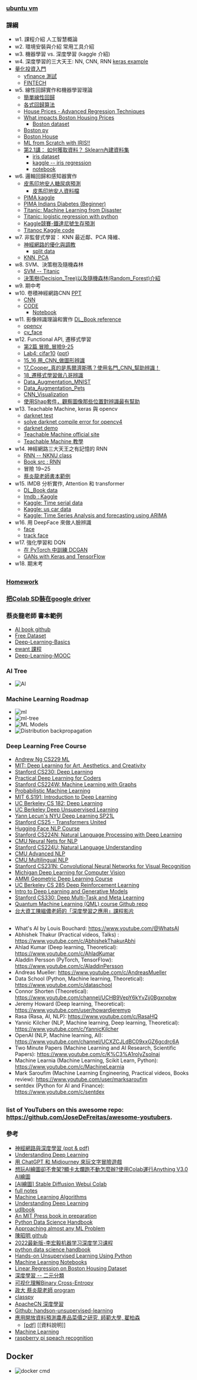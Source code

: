 ### [ubuntu vm](https://www.osboxes.org/ubuntu/)

### 課綱
* w1. 課程介紹 人工智慧概論
* w2. 環境安裝與介紹 常用工具介紹
* w3. 機器學習 vs. 深度學習 (kaggle 介紹)
* w4. 深度學習的三大天王: NN, CNN, RNN [keras example](https://github.com/keras-team/keras)
* [量化投資入門](https://github.com/jumbokh/khpy_quant_intro)
    * [yfinance 測試](https://github.com/jumbokh/csu1112-class/blob/main/class/yfinance_test.ipynb)
    * [FINTECH](https://github.com/jumbokh/csu1112-class/blob/main/class/README.md)
* w5. 線性回歸實作和機器學習理論
    * [簡單線性回歸](https://github.com/jumbokh/csu1112-class/blob/main/class/03_3_%E7%B0%A1%E5%96%AE%E7%B7%9A%E6%80%A7%E8%BF%B4%E6%AD%B8.ipynb)
    * [各式回歸算法](https://github.com/jumbokh/csu1112-class/blob/main/class/5_6%E5%B0%88%E9%A1%8C_%E7%B7%9A%E6%80%A7%E5%9B%9E%E6%AD%B8.ipynb)
    * [House Prices - Advanced Regression Techniques](https://www.kaggle.com/competitions/house-prices-advanced-regression-techniques/data)
    * [What impacts Boston Housing Prices](https://medium.com/li-ting-liao-tiffany/python-%E5%BF%AB%E9%80%9F%E8%B3%87%E6%96%99%E5%88%86%E6%9E%90-boston-housing%E6%B3%A2%E5%A3%AB%E9%A0%93%E6%88%BF%E5%83%B9-9c535fb7ceb7)
      * [Boston dataset](https://scikit-learn.org/1.0/modules/generated/sklearn.datasets.load_boston.html)
    * [Boston py](https://github.com/jumbokh/csu1112-class/blob/main/class/sklearn_boston.py)
    * [Boston House](https://github.com/jumbokh/csu1112-class/blob/main/class/boston_house.ipynb)
    * [ML from Scratch with IRIS!!](https://www.kaggle.com/code/ash316/ml-from-scratch-with-iris)
    * [第2.1講： 如何獲取資料？ Sklearn內建資料集](https://medium.com/jameslearningnote/%E8%B3%87%E6%96%99%E5%88%86%E6%9E%90-%E6%A9%9F%E5%99%A8%E5%AD%B8%E7%BF%92-%E7%AC%AC2-1%E8%AC%9B-%E5%A6%82%E4%BD%95%E7%8D%B2%E5%8F%96%E8%B3%87%E6%96%99-sklearn%E5%85%A7%E5%BB%BA%E8%B3%87%E6%96%99%E9%9B%86-baa8f027ed7b)
      * [iris dataset](https://www.kaggle.com/code/ash316/ml-from-scratch-with-iris/input)
      * [kaggle -- iris regression](https://www.kaggle.com/code/ash316/ml-from-scratch-with-iris)
      * [notebook](https://github.com/jumbokh/csu1112-class/blob/main/class/ml-from-scratch-with-iris.ipynb)
* w6. 邏輯回歸和感知器實作
    * [皮馬印地安人糖尿病預測](https://github.com/jumbokh/csu1112-class/blob/main/class/pima-indians-diabetes-beginner.ipynb)
      * [皮馬印地安人資料檔](https://github.com/jumbokh/csu1112-class/blob/main/class/diabetes.csv)
    * [PIMA kaggle](https://www.kaggle.com/code/pierpaolo28/pima-indians-diabetes-database)
    * [PIMA Indians Diabetes (Beginner)](https://www.kaggle.com/code/rishpande/pima-indians-diabetes-beginner)
    * [Titanic:  Machine Learning from Disaster](https://www.kaggle.com/c/titanic)
    * [Titanic: logistic regression with python](https://www.kaggle.com/code/mnassrib/titanic-logistic-regression-with-python)
    * [Kaggle競賽-鐵達尼號生存預測](https://medium.com/jameslearningnote/%E8%B3%87%E6%96%99%E5%88%86%E6%9E%90-%E6%A9%9F%E5%99%A8%E5%AD%B8%E7%BF%92-%E7%AC%AC4-1%E8%AC%9B-kaggle%E7%AB%B6%E8%B3%BD-%E9%90%B5%E9%81%94%E5%B0%BC%E8%99%9F%E7%94%9F%E5%AD%98%E9%A0%90%E6%B8%AC-%E5%89%8D16-%E6%8E%92%E5%90%8D-a8842fea7077)
    * [Titanoc Kaggle code](https://www.kaggle.com/code/startupsci/titanic-data-science-solutions)
* w7. 非監督式學習： KNN 最近鄰、PCA 降維、
    * [神經網路的優化與調教](https://github.com/jumbokh/csu1112-class/blob/main/ppt/%E5%85%A8%E8%8F%AF06492/CH6.pptx)
      * [split data](https://github.com/jumbokh/csu1112-class/blob/main/class/split82.ipynb)
    * [KNN, PCA](https://github.com/jumbokh/csu1112-class/blob/main/class/4_2_KNN%2C_PCA_and_SelectKBest.ipynb)
* w8. SVM、決策樹及隨機森林
    * [SVM -- Titanic](https://github.com/jumbokh/csu1112-class/blob/main/class/4_3_SVM_titanic.ipynb)
    * [決策樹(Decision_Tree)以及隨機森林(Random_Forest)介紹](https://github.com/jumbokh/csu1112-class/blob/main/class/%5B%E8%B3%87%E6%96%99%E5%88%86%E6%9E%90%26%E6%A9%9F%E5%99%A8%E5%AD%B8%E7%BF%92%5D_%E7%AC%AC3_5%E8%AC%9B_%E6%B1%BA%E7%AD%96%E6%A8%B9(Decision_Tree)%E4%BB%A5%E5%8F%8A%E9%9A%A8%E6%A9%9F%E6%A3%AE%E6%9E%97(Random_Forest)%E4%BB%8B%E7%B4%B9.ipynb)
* w9. 期中考
* w10. 卷積神經網路CNN [PPT](https://github.com/jumbokh/nknu-class/blob/main/docs/CH04_CNN.ppt)
    * [CNN](https://github.com/jumbokh/nknu-class/blob/main/CNN/README.md)
    * [CODE](https://github.com/jumbokh/csu1112-class/blob/main/class/deep_neural_network_keras_way.ipynb)
      * [Notebook](https://github.com/jumbokh/nknu-class/tree/main/notebook)
* w11. 影像辨識理論和實作 [DL_Book reference](https://github.com/mc6666/DL_Book/tree/main/src)
    * [opencv](https://github.com/jumbokh/nknu-class/blob/main/Opencv.md)
    * [cv_face](https://github.com/jumbokh/cv_face#readme)
* w12. Functional API, 遷移式學習 
    * [第2篇 冒險_冒險9-25](https://github.com/jumbokh/csu1112-class/tree/main/ppt/%E5%85%A8%E8%8F%AF06499/%E7%AC%AC2%E7%AF%87%20%E5%86%92%E9%9A%AA_%E5%86%92%E9%9A%AA9-25) 
    * [Lab4: cifar10](https://github.com/jumbokh/csu1112-class/blob/main/notebooks/MMSLAB-TF2-master/Lab4.ipynb) {[ppt](https://github.com/jumbokh/csu1112-class/blob/main/ppt/MP22004_PPT/CH04.ppt)}
    * [15_16 用_CNN_做圖形辨識](https://github.com/jumbokh/csu1112-class/blob/main/DL/code/%E5%86%92%E9%9A%AA15_16_%E7%94%A8_CNN_%E5%81%9A%E5%9C%96%E5%BD%A2%E8%BE%A8%E8%AD%98.ipynb)
    * [17_Cooper_真的是馬爾濟斯嗎？使用名門_CNN_幫助辨識！](https://github.com/jumbokh/csu1112-class/blob/main/DL/code/%E5%86%92%E9%9A%AA17_Cooper_%E7%9C%9F%E7%9A%84%E6%98%AF%E9%A6%AC%E7%88%BE%E6%BF%9F%E6%96%AF%E5%97%8E%EF%BC%9F%E4%BD%BF%E7%94%A8%E5%90%8D%E9%96%80_CNN_%E5%B9%AB%E5%8A%A9%E8%BE%A8%E8%AD%98%EF%BC%81.ipynb)
    * [18_遷移式學習做八哥辨識](https://github.com/jumbokh/csu1112-class/blob/main/DL/code/%E5%86%92%E9%9A%AA18_%E9%81%B7%E7%A7%BB%E5%BC%8F%E5%AD%B8%E7%BF%92%E5%81%9A%E5%85%AB%E5%93%A5%E8%BE%A8%E8%AD%98.ipynb)    
    * [Data_Augmentation_MNIST](https://github.com/jumbokh/csu1112-class/blob/main/class/CNN/06_05_Data_Augmentation_MNIST.ipynb)
    * [Data_Augmentation_Pets](https://github.com/jumbokh/csu1112-class/blob/main/class/CNN/06_06_Data_Augmentation_Pets.ipynb)
    * [CNN_Visualization](https://github.com/jumbokh/csu1112-class/blob/main/class/CNN/06_07_CNN_Visualization.ipynb)
    * [使用Shap套件，觀察圖像那些位置對辨識最有幫助](https://github.com/jumbokh/csu1112-class/blob/main/class/CNN/06_08_Shap_MNIST.ipynb)
* w13. Teachable Machine, keras 與 opencv
    * [darknet test](https://www.twblogs.net/a/5ef2e18526bc8c4a8eb3d756)
    * [solve darknet compile error for opencv4](https://www.linuxfixes.com/2022/01/solved-does-not-name-type-when-trying.html?m=0)
    * [darknet demo](https://github.com/PericlesPet/darknet-demo)
    * [Teachable Machine official site](https://teachablemachine.withgoogle.com/)
    * [Teachable Machine 教學](https://youyouyou.pixnet.net/blog/post/121047990-%E7%94%A8google-teachable-machine%E7%8E%A9%E7%8C%9C%E6%8B%B3%28%E4%B8%80%29)
* w14. 神經網路三大天王之有記憶的 RNN
    * [RNN -- NKNU class](https://github.com/jumbokh/nknu-class/tree/main/NLP)
    * [Book src : RNN](https://github.com/mc6666/MyNeuralNetwork)
    * 冒險 19~25
    * [蔡炎龍老師書本範例](https://nbviewer.org/github/yenlung/Python-AI-Book/tree/main/)
* w15. IMDB 分析實作, Attention 和 transformer
    * [DL_Book data](https://drive.google.com/file/d/1ysZGVFZT2v21lazVo5exxs1aHG89LQRq/view?usp=sharing)
    * [Imdb : Kaggle](https://www.kaggle.com/code/derrelldsouza/imdb-sentiment-analysis-eda-ml-lstm-bert)
    * [Kaggle: Time serial data](https://www.kaggle.com/code/amirrezaeian/time-series-data-analysis-using-lstm-tutorial)
    * [Kaggle: us car data](https://www.kaggle.com/code/tanersekmen/us-car-data-analysis-eda-visualization)
    * [Kaggle: Time Series Analysis and forecasting using ARIMA](https://www.kaggle.com/code/hsankesara/time-series-analysis-and-forecasting-using-arima)
* w16. 用 DeepFace 來做人臉辨識
    * [face](https://github.com/jumbokh/csu1112-class/tree/main/class/face)
    * [track face](https://github.com/ageitgey/face_recognition/blob/master/examples/ipynb_examples/track_faces_on_video_realtime.ipynb)
* w17. 強化學習和 DQN
    * [在 PyTorch 中訓練 DCGAN](https://pyimagesearch.com/2021/10/25/training-a-dcgan-in-pytorch/)
    * [GANs with Keras and TensorFlow](https://pyimagesearch.com/2020/11/16/gans-with-keras-and-tensorflow/)
* w18. 期末考
##
### [Homework](https://github.com/jumbokh/csu1112-class/blob/main/Homework.md)
### [把Colab SD裝在google driver](https://ivonblog.com/posts/stable-diffusion-webui-manuals/installation/deploy-to-google-colab/?fbclid=IwAR2qxZ1_twop985cZqqURVVefbtlH2jr315_U4qFQc4VBf92Z80wRrXTfMY)
### 蔡炎龍老師 書本範例
* [AI book github](https://nbviewer.org/github/yenlung/Python-AI-Book/tree/main/)
* [Free Dataset](https://github.com/jumbokh/csu1112-class/blob/main/index/FreeDataset.md)
* [Deep-Learning-Basics](https://github.com/yenlung/Deep-Learning-Basics)
* [ewant 課程](https://www.ewant.org/admin/tool/mooccourse/mnetcourseinfo.php?hostid=10&id=3636)
* [Deep-Learning-MOOC](https://github.com/yenlung/Deep-Learning-MOOC)
### AI Tree
* ![AI](https://github.com/jumbokh/csu1112-class/blob/main/images/AI-Tree.jpg)
### Machine Learning Roadmap
* ![ml](https://github.com/jumbokh/csu1112-class/blob/main/images/ML-Roadmap.jpg)
* ![ml-tree](https://github.com/jumbokh/csu1112-class/blob/main/images/ML-tree.jpg)
* ![ML Models](https://github.com/jumbokh/csu1112-class/blob/main/images/ML-Models.jpg)
* ![Distribution  backpropagation](https://github.com/jumbokh/csu1112-class/blob/main/images/Dbackpro.jpg)
### Deep Learning Free Course
* [Andrew Ng CS229 ML](https://www.youtube.com/playlist?list=PLoROMvodv4rMiGQp3WXShtMGgzqpfVfbU)
* [MIT: Deep Learning for Art, Aesthetics, and Creativity](https://www.youtube.com/playlist?list=PLCpMvp7ftsnIbNwRnQJbDNRqO6qiN3EyH)
* [Stanford CS230: Deep Learning](https://www.youtube.com/playlist?list=PLoROMvodv4rOABXSygHTsbvUz4G_YQhOb)
* [Practical Deep Learning for Coders](https://www.youtube.com/playlist?list=PLfYUBJiXbdtSvpQjSnJJ_PmDQB_VyT5iU)
* [Stanford CS224W: Machine Learning with Graphs](https://www.youtube.com/playlist?list=PLoROMvodv4rPLKxIpqhjhPgdQy7imNkDn)
* [Probabilistic Machine Learning](https://www.youtube.com/playlist?list=PL05umP7R6ij1tHaOFY96m5uX3J21a6yNd)
* [MIT 6.S191: Introduction to Deep Learning](https://www.youtube.com/playlist?list=PLtBw6njQRU-rwp5__7C0oIVt26ZgjG9NI)
* [UC Berkeley CS 182: Deep Learning](https://www.youtube.com/playlist?list=PL_iWQOsE6TfVmKkQHucjPAoRtIJYt8a5A)
* [UC Berkeley Deep Unsupervised Learning](https://www.youtube.com/playlist?list=PLwRJQ4m4UJjPiJP3691u-qWwPGVKzSlNP)
* [Yann Lecun's NYU Deep Learning SP21L](https://www.youtube.com/playlist?list=PLLHTzKZzVU9e6xUfG10TkTWApKSZCzuBI)
* [Stanford CS25 - Transformers United](https://www.youtube.com/playlist?list=PLoROMvodv4rNiJRchCzutFw5ItR_Z27CM)
* [Hugging Face NLP Course](https://www.youtube.com/playlist?list=PLo2EIpI_JMQvWfQndUesu0nPBAtZ9gP1o)
* [Stanford CS224N: Natural Language Processing with Deep Learning](https://www.youtube.com/playlist?list=PLoROMvodv4rOSH4v6133s9LFPRHjEmbmJ)
* [CMU Neural Nets for NLP](https://www.youtube.com/playlist?list=PL8PYTP1V4I8AkaHEJ7lOOrlex-pcxS-XV)
* [ Stanford CS224U: Natural Language Understanding](https://www.youtube.com/playlist?list=PLoROMvodv4rPt5D0zs3YhbWSZA8Q_DyiJ)
* [CMU Advanced NLP](https://www.youtube.com/playlist?list=PL8PYTP1V4I8D0UkqW2fEhgLrnlDW9QK7z)
* [CMU Multilingual NLP](https://www.youtube.com/playlist?list=PL8PYTP1V4I8BhCpzfdKKdd1OnTfLcyZr7)
* [Stanford CS231N: Convolutional Neural Networks for Visual Recognition](https://www.youtube.com/playlist?list=PL3FW7Lu3i5JvHM8ljYj-zLfQRF3EO8sYv)
* [Michigan Deep Learning for Computer Vision](https://www.youtube.com/playlist?list=PL5-TkQAfAZFbzxjBHtzdVCWE0Zbhomg7r)
* [AMMI Geometric Deep Learning Course](https://www.youtube.com/playlist?list=PLn2-dEmQeTfSLXW8yXP4q_Ii58wFdxb3C)
* [UC Berkeley CS 285 Deep Reinforcement Learning](https://www.youtube.com/playlist?list=PL_iWQOsE6TfURIIhCrlt-wj9ByIVpbfGc)
* [Intro to Deep Learning and Generative Models](https://www.youtube.com/playlist?list=PLTKMiZHVd_2KJtIXOW0zFhFfBaJJilH51)
* [Stanford CS330: Deep Multi-Task and Meta Learning](https://www.youtube.com/playlist?list=PLoROMvodv4rMC6zfYmnD7UG3LVvwaITY5)
* [Quantum Machine Learning (QML) course Github repo](https://github.com/theerfan/Q/tree/master/QML%20Course/qiskit_version?fbclid=IwAR2VmebOH3y_VxAKpOj6TUdVh5ryNpg1Ygf5kAjqNtOeBwzJsdvvzK3Orl0)
* [台大資工陳縕儂老師的「深度學習之應用」課程影片](https://www.youtube.com/playlist?list=PLOAQYZPRn2V5yumEV1Wa4JvRiDluf83vn)
##
* What's AI by Louis Bouchard: https://www.youtube.com/@WhatsAI
* Abhishek Thakur (Practical videos, Talks) : https://www.youtube.com/c/AbhishekThakurAbhi
* Ahlad Kumar (Deep learning, Theoretical): https://www.youtube.com/c/AhladKumar
* Aladdin Persson (PyTorch, TensorFlow): https://www.youtube.com/c/AladdinPersson
* Andreas Mueller: https://www.youtube.com/c/AndreasMueller
* Data School (Python, Machine learning, Theoretical): https://www.youtube.com/c/dataschool
* Connor Shorten (Theoretical): https://www.youtube.com/channel/UCHB9VepY6kYvZjj0Bgxnpbw
* Jeremy Howard (Deep learning, Theoretical): https://www.youtube.com/user/howardjeremyp
* Rasa (Rasa, AI, NLP): https://www.youtube.com/c/RasaHQ
* Yannic Kilcher (NLP, Machine learning, Deep learning, Theoretical): https://www.youtube.com/c/YannicKilcher
* OpenAI (NLP, Machine learning, AI): https://www.youtube.com/channel/UCXZCJLdBC09xxGZ6gcdrc6A
* Two Minute Papers (Machine Learning and AI Research, Scientific Papers): https://www.youtube.com/c/K%C3%A1rolyZsolnai
* Machine Learnia (Machine Learning, Scikit Learn, Python): https://www.youtube.com/c/MachineLearnia
* Mark Saroufim (Machine Learning Engineering, Practical videos, Books review): https://www.youtube.com/user/marksaroufim
* sentdex (Python for AI and Finance): https://www.youtube.com/c/sentdex
##
### list of YouTubers on this awesome repo: https://github.com/JoseDeFreitas/awesome-youtubers. 
### 參考
* [神經網路與深度學習 (ppt & pdf)](https://nndl.github.io/?fbclid=IwAR18LC8Y0ZtvYeHVtz8hBneAbZ-NKQkXy6DJk5lmd2k6tdgInjNUA5Va8Hs)
* [Understanding Deep Learning](https://udlbook.github.io/udlbook/?fbclid=IwAR29QnZX0E_b5j7_B_JV4EMmwMvmCucPQo1nllXyaT9ZAH2dOxIu8dGzDLo)
* [用 ChatGPT 和 Midjourney 來玩文字冒險遊戲](https://www.youtube.com/watch?v=A-6c584jxX8)
* [想玩AI繪圖卻不會架?顯卡太爛跑不動怎麼辦?使用Colab運行Anything V3.0 AI繪圖](https://home.gamer.com.tw/artwork.php?sn=5607797)
* [[AI繪圖] Stable Diffusion Webui Colab](https://home.gamer.com.tw/artwork.php?sn=5661358&fbclid=IwAR3PXoyeRK7NYtipGkcicGxPfrABEmCd1erYESVUmZceyTgBw1_KA50zwLE)
* [full notes](https://www.techringe.com/category/free-programming-books/?fbclid=IwAR1q8pRm8PKBkD6OL6iDBdLfGUVkVSRqA4xUZBWCKug8b1AjCCLIlB9cHQw)
* [Machine Learning Algorithms](https://mlu-explain.github.io/?fbclid=IwAR0MeYQJeRfOg1X0jjK96BaOvpStG_MmmRwyElwNypna6nZZBiP8ZhM5k0o)
* [Understanding Deep Learning](https://udlbook.github.io/udlbook/?fbclid=IwAR2FJG4YjseT2e3UKlnk5n3a7teTuMcN1I9u4iA041dwfZoGmmABYVjc3MI)
* [udlbook](https://github.com/udlbook/udlbook)
* [An MIT Press book in preparation](https://www.deeplearningbook.org/lecture_slides.html)
* [Python Data Science Handbook](https://github.com/jakevdp/PythonDataScienceHandbook)
* [Approaching almost any ML Problem](https://github.com/abhishekkrthakur/approachingalmost)
* [陳昭明 github](https://github.com/mc6666/DL_Book)
* [2022最新版-李宏毅机器学习深度学习课程](https://www.bilibili.com/video/BV1m3411p7wD/)
* [python data science handbook](https://github.com/jakevdp/PythonDataScienceHandbook)
* [Hands-on Unsupervised Learning Using Python](https://github.com/aapatel09/handson-unsupervised-learning)
* [Machine Learning Notebooks](https://github.com/ageron/handson-ml2)
* [Linear Regression on Boston Housing Dataset](https://towardsdatascience.com/linear-regression-on-boston-housing-dataset-f409b7e4a155)
* [深度學習 -- 二元分類](https://zhuanlan.zhihu.com/p/62989429)
* [可视化理解Binary Cross-Entropy](https://zhuanlan.zhihu.com/p/89391305)
* [政大 蔡炎龍老師 program](https://github.com/jumbokh/Deep-Learning-Basics)
* [classpy](https://github.com/cylcc06/classpy)
* [ApacheCN 深度學習](https://www.ixyread.com/read/apachecn-dl-zh/SUMMARY.md)
* [Github: handson-unsupervised-learning](https://github.com/aapatel09/handson-unsupervised-learning)
* [應用開放資料預測農產品菜價之研究, 師範大學, 翟柏森](http://nccur.lib.nccu.edu.tw/handle/140.119/118330) 
    * [[pdf]](https://github.com/jumbokh/DataScience_1082/blob/master/data/paper.pdf) [[資料說明]]
* [Machine Learning](https://github.com/Gautam-J/Machine-Learning)
* [raspberry pi speach recognition](https://github.com/petewarden/spchcat)
## Docker
* ![docker cmd](https://github.com/jumbokh/csu1112-class/blob/main/images/dockerCMD.jpg)
